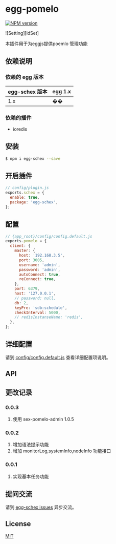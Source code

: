 # egg-pomelo

[![NPM version][npm-image]][npm-url]


[npm-image]: https://img.shields.io/npm/v/egg-schex.svg?style=flat-square
[npm-url]: https://npmjs.org/package/egg-schex
[sdb-schedule]: https://github.com/shudingbo/sdb-schedule#API
[sample]: https://github.com/shudingbo/egg-schex-sample.git


![Setting][idSet]

本插件用于为eggjs提供poemlo 管理功能


## 依赖说明
### 依赖的 egg 版本

egg-schex 版本 | egg 1.x
--- | ---
1.x | ��

### 依赖的插件

- ioredis

## 安装

```bash
$ npm i egg-schex --save
```

## 开启插件

```js
// config/plugin.js
exports.schex = {
  enable: true,
  package: 'egg-schex',
};
```
## 配置

```js
// {app_root}/config/config.default.js
exports.pomelo = {
  client: {
    master: {
      host: '192.168.3.5',
      port: 3005,
      username: 'admin',
      password: 'admin',
      autoConnect: true,
      reConnect: true,
    },
    port: 6379,
    host: '127.0.0.1',
    // password: null,
    db: 2,
    keyPre: 'sdb:schedule',
    checkInterval: 5000,
    // redisInstanseName: 'redis',
  },
};

```

## 详细配置

请到 [config/config.default.js](config/config.default.js) 查看详细配置项说明。


## API


## 更改记录
### 0.0.3
 1. 使用 sex-pomelo-admin 1.0.5


### 0.0.2
 1. 增加语法提示功能
 2. 增加 monitorLog,systemInfo,nodeInfo 功能接口

### 0.0.1
 1. 实现基本任务功能

## 提问交流

请到 [egg-schex issues](https://github.com/shudingbo/egg-pomelo/issues) 异步交流。

## License

[MIT](LICENSE)
